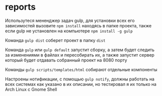 reports
=======
Использутеся мененджер задач gulp, для установки всех его зависимостей вызовите `npm install` находясь в папке проекта, также если gulp не установлен на компьютере `npm install -g gulp`

Команда `gulp dist` соберет проект в папку `dist`

Команда `gulp` или `gulp default` запустит сборку, а затем будет следить за изменениями в файлах и пересобирать их, а также запустит сервер который будет отдавать собранный проект на 8080 порту

Команды `gulp scripts/templates/html` собирают отдельные компоненты

Настроены нотификации, с помощью `gulp notify`, должны работать на всех системах как указано в их описании, но тестировал я их только на Arch Linux с Gnome Shell
